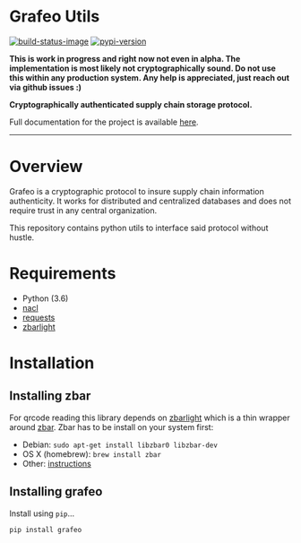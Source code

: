 # Grafeo Utils

[![build-status-image]][travis]
[![pypi-version]][pypi]

**This is work in progress and right now not even in alpha. The implementation is most likely not cryptographically sound. Do not use this within any production system. Any help is appreciated, just reach out via github issues :)**


**Cryptographically authenticated supply chain storage protocol.**

Full documentation for the project is available [here](https://lkskstlr.github.io/grafeo-utils/).

---

# Overview
Grafeo is a cryptographic protocol to insure supply chain information authenticity. It works for distributed and centralized databases and does not require trust in any central organization.

This repository contains python utils to interface said protocol without hustle.

# Requirements

* Python (3.6)
* [nacl](https://github.com/pyca/pynacl) 
* [requests](https://github.com/requests/requests)
* [zbarlight](https://github.com/Polyconseil/zbarlight)

# Installation
## Installing zbar
For qrcode reading this library depends on [zbarlight](https://github.com/Polyconseil/zbarlight) which is a thin wrapper around [zbar](http://zbar.sourceforge.net). Zbar has to be install on your system first:

* Debian: `sudo apt-get install libzbar0 libzbar-dev`
* OS X (homebrew): `brew install zbar`
* Other: [instructions](https://github.com/Polyconseil/zbarlight#installation)

## Installing grafeo
Install using `pip`...
```bash
pip install grafeo
```

[build-status-image]: https://travis-ci.org/lkskstlr/grafeo-utils.svg?branch=master
[travis]: https://travis-ci.org/lkskstlr/grafeo-utils?branch=master

[pypi-version]: https://img.shields.io/pypi/v/grafeo.svg
[pypi]: https://pypi.python.org/pypi/grafeo
